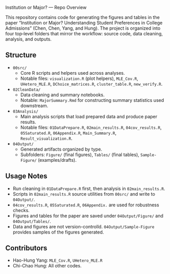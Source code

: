 Institution or Major? — Repo Overview

This repository contains code for generating the figures and tables in the paper “Institution or Major? Understanding Student Preferences in College Admissions” (Chen, Chen, Yang, and Hung). The project is organized into four top‑level folders that mirror the workflow: source code, data cleaning, analysis, and outputs. 

## Structure
- `00src/`
  - Core R scripts and helpers used across analyses.
  - Notable files: `visualization.R` (plot helpers), `MLE_Cov.R`, `UHetero_MLE.R`, `DChoice_matrices.R`, `cluster_table.R`, `new_verify.R`.
- `02CleanData/`
  - Data cleaning and summary notebooks.
  - Notable: `MajorSummary.Rmd` for constructing summary statistics used downstream.
- `03Analysis/`
  - Main analysis scripts that load prepared data and produce paper results.
  - Notable files: `01DataPrepare.R`, `02main_results.R`, `04cov_results.R`, `05Saturated.R`, `06Appendix.R`, `Main_Summary.R`, `Result_visualization.R`.
- `04Output/`
  - Generated artifacts organized by type.
  - Subfolders: `Figure/` (final figures), `Tables/` (final tables), `Sample-Figure/` (examples/drafts).

## Usage Notes
- Run cleaning in `01DataPrepare.R` first, then analysis in `02main_results.R`.
- Scripts in `02main_results.R` source utilities from `00src/` and write to `04Output/`.
- `04cov_results.R`, `05Saturated.R`, `06Appendix.` are used for robustness checks.
- Figures and tables for the paper are saved under `04Output/Figure/` and `04Output/Tables/`.
- Data and figures are not version-controlld. `04Output/Sample-Figure` provides samples of the figures generated.

## Contributors
- Hao-Hung Yang: `MLE_Cov.R`, `UHetero_MLE.R`
- Chi-Chao Hung: All other codes.

